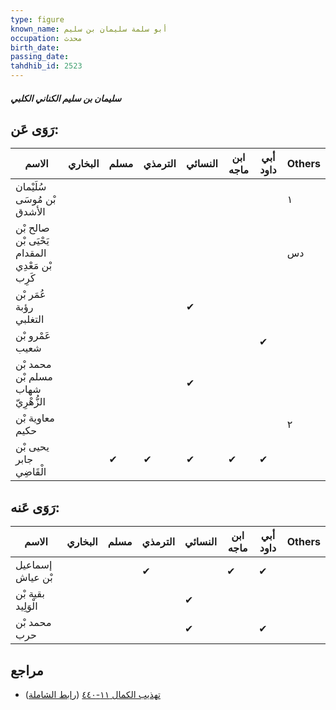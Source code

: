 ```yaml
---
type: figure
known_name: أبو سلمة سليمان بن سليم
occupation: محدث
birth_date:
passing_date:
tahdhib_id: 2523
---
```

##### سليمان بن سليم الكناني الكلبي

## رَوَى عَن:
| الاسم                                          | البخاري | مسلم | الترمذي | النسائي | ابن ماجه | أبي داود | Others |
| ---------------------------------------------- | ------- | ---- | ------- | ------- | -------- | -------- | ------ |
| سُلَيْمان بْن مُوسَى الأشدق                    |         |      |         |         |          |          | ١      |
| صالح بْن يَحْيَى بْن المقدام بْن مَعْدِي كَرِب |         |      |         |         |          |          | دس     |
| عُمَر بْن رؤبة التغلبي                         |         |      |         | ✔       |          |          |        |
| عَمْرو بْن شعيب                                |         |      |         |         |          | ✔        |        |
| محمد بْن مسلم بْن شهاب الزُّهْرِيّ             |         |      |         | ✔       |          |          |        |
| معاوية بْن حكيم                                |         |      |         |         |          |          | ٢      |
| يحيى بْن جابر الْقَاضِي                        |         | ✔    | ✔       | ✔       | ✔        | ✔        |        |
## رَوَى عَنه:
| الاسم              | البخاري | مسلم | الترمذي | النسائي | ابن ماجه | أبي داود | Others |
| ------------------ | ------- | ---- | ------- | ------- | -------- | -------- | ------ |
| إسماعيل بْن عياش   |         |      | ✔       |         | ✔        | ✔        |        |
| بقية بْن الْوَلِيد |         |      |         | ✔       |          |          |        |
| محمد بْن حرب       |         |      |         | ✔       |          | ✔        |        |
## مراجع
- [تهذيب الكمال ١١-٤٤٠](obsidian://open?vault=Tahdhib-al-Kamal&file=Figures/٢٥٢٣-سليمان%20بن%20سليم%20الكناني%20الكلبي) ([رابط الشاملة](https://shamela.ws/book/3722/5760))